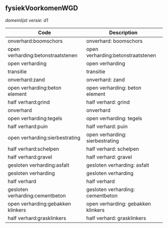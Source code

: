 ## fysiekVoorkomenWGD

*domeinlijst versie: d1* 

 |Code |Description	|
|	---	|	---	|
| onverhard:boomschors | onverhard: boomschors |
| open verharding:betonstraatstenen | open verharding:betonstraatstenen |
| open verharding | open verharding |
| transitie | transitie |
| onverhard:zand | onverhard: zand |
| open verharding:beton element | open verharding: beton element |
| half verhard:grind | half verhard: grind |
| onverhard | onverhard |
| open verharding:tegels | open verharding: tegels |
| half verhard:puin | half verhard: puin |
| open verharding:sierbestrating | open verharding: sierbestrating |
| half verhard:schelpen | half verhard: schelpen |
| half verhard:gravel | half verhard: gravel |
| gesloten verharding:asfalt | gesloten verharding: asfalt |
| gesloten verharding | gesloten verharding |
| half verhard | half verhard |
| gesloten verharding:cementbeton | gesloten verharding: cementbeton |
| open verharding:gebakken klinkers | open verharding: gebakken klinkers |
| half verhard:grasklinkers | half verhard: grasklinkers |
